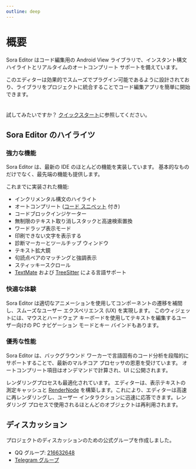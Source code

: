 ```yaml
---
outline: deep
---
```

# 概要
Sora Editor はコード編集用の Android View ライブラリで、インスタント構文ハイライトとリアルタイムのオートコンプリート サポートを備えています。

このエディターは効果的でスムーズでプラグイン可能であるように設計されており、ライブラリをプロジェクトに統合することでコード編集アプリを簡単に開始できます。


<div class="tip custom-block" style="padding-top: 8px">

試してみたいですか？ [クイックスタート](./getting-started.md)に参照してください。

</div>

## Sora Editor のハイライツ
### **強力な機能**
Sora Editor は、最新の IDE のほとんどの機能を実装しています。 基本的なものだけでなく、最先端の機能も提供します。

これまでに実装された機能:
  - インクリメンタル構文のハイライト
  - オートコンプリート ([コード スニペット](https://macromates.com/manual/en/snippets) 付き)
  - コードブロックインジケーター
  - 無制限のテキスト取り消しスタックと高速検索置換
  - ワードラップ表示モード
  - 印刷できない文字を表示する
  - 診断マーカーとツールチップ ウィンドウ
  - テキスト拡大鏡
  - 句読点ペアのマッチングと強調表示
  - スティッキースクロール
  - [TextMate](https://github.com/eclipse/tm4e) および [TreeSitter](https://github.com/AndroidIDEOfficial/android-tree-sitter/) による言語サポート

### **快適な体験**
Sora Editor は適切なアニメーションを使用してコンポーネントの遷移を補間し、スムーズなユーザー エクスペリエンス (UX) を実現します。 このウィジェットには、マウスとハードウェア キーボードを使用してテキストを編集するユーザー向けの PC ナビゲーション モードとキー バインドもあります。
### **優秀な性能**
Sora Editor は、バックグラウンド ワーカーで言語固有のコード分析を段階的にサポートすることで、最新のマルチコア プロセッサの恩恵を受けています。 オートコンプリート項目はオンデマンドで計算され、UI に公開されます。

レンダリングプロセスも最適化されています。 エディターは、表示テキストの測定キャッシュと [RenderNode](https://developer.android.com/reference/android/graphics/RenderNode) を構築します。これにより、エディターは高速に再レンダリングし、ユーザー インタラクションに迅速に応答できます。レンダリング プロセスで使用されるほとんどのオブジェクトは再利用されます。
## ディスカッション
プロジェクトのディスカッションのための公式グループを作成しました。
- QQ グループ: [216632648](https://jq.qq.com/?_wv=1027&k=n68uxQws)
- [Telegram グループ](https://t.me/rosemoe_code_editor)
